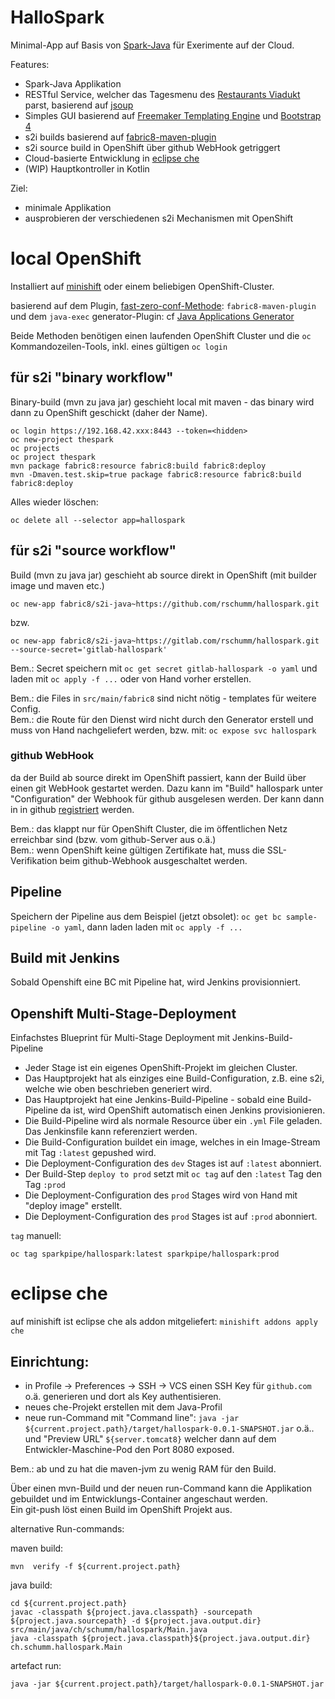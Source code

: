 # HalloSpark

Minimal-App auf Basis von [Spark-Java](http://sparkjava.com/) für Exerimente auf der Cloud. 

Features:  
- Spark-Java Applikation 
- RESTful Service, welcher das Tagesmenu des [Restaurants Viadukt](https://www.restaurant-viadukt.ch/speis-trank/tagesmenue/) parst, basierend auf [jsoup](https://jsoup.org/)
- Simples GUI basierend auf [Freemaker Templating Engine](https://freemarker.apache.org/) und [Bootstrap 4](https://getbootstrap.com/)
- s2i builds basierend auf [fabric8-maven-plugin](https://maven.fabric8.io/) 
- s2i source build in OpenShift über github WebHook getriggert
- Cloud-basierte Entwicklung in [eclipse che](https://www.eclipse.org/che/)
- (WIP) Hauptkontroller in Kotlin

Ziel: 
- minimale Applikation
- ausprobieren der verschiedenen s2i Mechanismen mit OpenShift





# local OpenShift 

Installiert auf [minishift](https://docs.okd.io/latest/minishift/index.html) oder einem beliebigen OpenShift-Cluster. 

basierend auf dem Plugin, [fast-zero-conf-Methode](https://maven.fabric8.io/#zero-config): `fabric8-maven-plugin`  und dem `java-exec` generator-Plugin: 
cf [Java Applications Generator](https://maven.fabric8.io/#generator-java-exec)  

Beide Methoden benötigen einen laufenden OpenShift Cluster und die `oc` Kommandozeilen-Tools, inkl. eines gültigen `oc login` 

## für s2i "binary workflow" 

Binary-build (mvn zu java jar) geschieht local mit maven - das binary wird dann zu OpenShift geschickt (daher der Name). 

    oc login https://192.168.42.xxx:8443 --token=<hidden>
    oc new-project thespark
    oc projects
    oc project thespark
    mvn package fabric8:resource fabric8:build fabric8:deploy
    mvn -Dmaven.test.skip=true package fabric8:resource fabric8:build fabric8:deploy 

Alles wieder löschen: 

    oc delete all --selector app=hallospark



## für s2i "source workflow"

Build (mvn zu java jar) geschieht ab source direkt in OpenShift (mit builder image und maven etc.) 

    oc new-app fabric8/s2i-java~https://github.com/rschumm/hallospark.git

bzw.   

    oc new-app fabric8/s2i-java~https://gitlab.com/rschumm/hallospark.git --source-secret='gitlab-hallospark'

Bem.: Secret speichern mit `oc get secret gitlab-hallospark -o yaml` und laden mit `oc apply -f ...` oder von Hand vorher erstellen.  


Bem.: die Files in `src/main/fabric8` sind nicht nötig - templates für weitere Config.   
Bem.: die Route für den Dienst wird nicht durch den Generator erstell und muss von Hand nachgeliefert werden, bzw. mit: `oc expose svc hallospark` 

### github WebHook

da der Build ab source direkt im OpenShift passiert, kann der Build über einen git WebHook gestartet werden. Dazu kann im "Build" hallospark unter "Configuration" der Webhook für github ausgelesen werden. Der kann dann in in github [registriert](https://docs.openshift.com/container-platform/3.11/dev_guide/builds/triggering_builds.html#github-webhooks) werden.  

Bem.: das klappt nur für OpenShift Cluster, die im öffentlichen Netz erreichbar sind (bzw. vom github-Server aus o.ä.)  
Bem.: wenn OpenShift keine gültigen Zertifikate hat, muss die SSL-Verifikation beim github-Webhook ausgeschaltet werden.  


## Pipeline

Speichern der Pipeline aus dem Beispiel (jetzt obsolet): `oc get bc sample-pipeline -o yaml`, dann laden laden mit `oc apply -f ...` 

## Build mit Jenkins

Sobald Openshift eine BC mit Pipeline hat, wird Jenkins provisionniert. 


## Openshift Multi-Stage-Deployment 


Einfachstes Blueprint für Multi-Stage Deployment mit Jenkins-Build-Pipeline   

- Jeder Stage ist ein eigenes OpenShift-Projekt im gleichen Cluster. 
- Das Hauptprojekt hat als einziges eine Build-Configuration, z.B. eine s2i, welche wie oben beschrieben generiert wird. 
- Das Hauptprojekt hat eine Jenkins-Build-Pipeline - sobald eine Build-Pipeline da ist, wird OpenShift automatisch einen Jenkins provisionieren. 
- Die Build-Pipeline wird als normale Resource über ein `.yml` File geladen. Das Jenkinsfile kann referenziert werden. 
- Die Build-Configuration buildet ein image, welches in ein Image-Stream mit Tag `:latest` gepushed wird. 
- Die Deployment-Configuration des `dev` Stages ist auf `:latest` abonniert. 
- Der Build-Step `deploy to prod` setzt mit `oc tag` auf den `:latest` Tag den Tag `:prod`  
- Die Deployment-Configuration des `prod` Stages wird von Hand mit "deploy image" erstellt. 
- Die Deployment-Configuration des `prod` Stages ist auf `:prod` abonniert.  

`tag` manuell: 

    oc tag sparkpipe/hallospark:latest sparkpipe/hallospark:prod





# eclipse che

auf  minishift ist eclipse che als addon mitgeliefert: `minishift addons apply che`  

## Einrichtung: 

- in Profile -> Preferences -> SSH -> VCS einen SSH Key für `github.com` o.ä. generieren und dort als Key authentisieren. 
- neues che-Projekt erstellen mit dem Java-Profil 
- neue run-Command mit "Command line": `java -jar ${current.project.path}/target/hallospark-0.0.1-SNAPSHOT.jar` o.ä.. und "Preview URL" `${server.tomcat8}` welcher dann auf dem Entwickler-Maschine-Pod den Port 8080 exposed. 

Bem.: ab und zu hat die maven-jvm zu wenig RAM für den Build. 

Über einen mvn-Build und der neuen run-Command kann die Applikation gebuildet und im Entwicklungs-Container angeschaut werden.  
Ein git-push löst einen Build im OpenShift Projekt aus.  

alternative Run-commands: 

maven build: 

    mvn  verify -f ${current.project.path}

java build: 

    cd ${current.project.path}
    javac -classpath ${project.java.classpath} -sourcepath ${project.java.sourcepath} -d ${project.java.output.dir} src/main/java/ch/schumm/hallospark/Main.java
    java -classpath ${project.java.classpath}${project.java.output.dir} ch.schumm.hallospark.Main

artefact run:

    java -jar ${current.project.path}/target/hallospark-0.0.1-SNAPSHOT.jar



